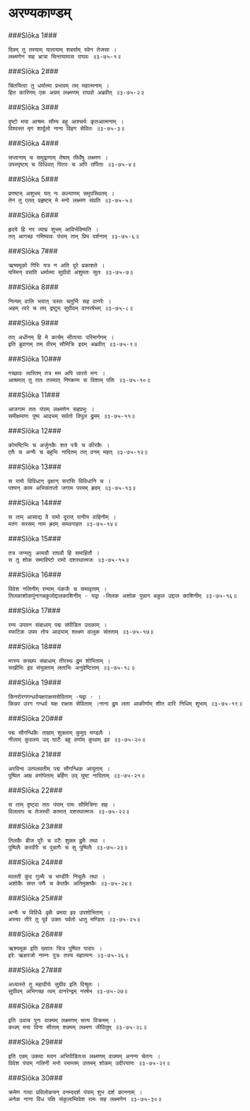 अरण्यकाण्डम्
===============================


###Slōka 1###


    दिवम् तु तस्याम् यातायाम् शबर्याम् स्वेन तेजसा ।
    लक्ष्मणेन सह भ्रात्रा चिन्तयामास राघवः ॥३-७५-१॥


###Slōka 2###


    चिंतयित्वा तु धर्मात्मा प्रभावम् तम् महात्मनाम् ।
    हित कारिणम् एक अग्रम् लक्ष्मणम् राघवो अब्रवीत् ॥३-७५-२॥


###Slōka 3###


    दृष्टो मया आश्रमः सौम्य बहु आश्चर्यः कृतआत्मनाम् ।
    विश्वस्त मृग शार्दूलो नाना विहग सेवितः ॥३-७५-३॥


###Slōka 4###


    सप्तानाम् च समुद्राणाम् तेषाम् तीर्थेषु लक्ष्मण ।
    उपस्पृष्टम् च विधिवत् पितरः च अपि तर्पिताः ॥३-७५-४॥


###Slōka 5###


    प्रणष्टम् अशुभम् यत् नः कल्याणम् समुपस्थितम् ।
    तेन तु एतत् प्रहृष्टम् मे मनो लक्ष्मण संप्रति ॥३-७५-५॥


###Slōka 6###


    हृदये हि नर व्याघ्र शुभम् आविर्भविष्यति ।
    तत् आगच्छ गमिष्यावः पंपाम् ताम् प्रिय दर्शनाम् ॥३-७५-६॥


###Slōka 7###


    ऋष्यमूको गिरिः यत्र न अति दूरे प्रकाशते ।
    यस्मिन् वसति धर्मात्मा सुग्रीवो अंशुमतः सुतः ॥३-७५-७॥


###Slōka 8###


    नित्यम् वालि भयात् त्रस्तः चतुर्भिः सह वानरैः ।
    अहम् त्वरे च तम् द्रष्टुम् सुग्रीवम् वानरर्षभम् ॥३-७५-८॥


###Slōka 9###


    तत् अधीनम् हि मे कार्यम् सीतायाः परिमार्गणम् ।
    इति ब्रुवाणम् तम् वीरम् सौमित्रिः इदम् अब्रवीत् ॥३-७५-९॥


###Slōka 10###


    गच्छावः त्वरितम् तत्र मम अपि त्वरते मनः ।
    आश्रमात् तु ततः तस्मात् निष्क्रम्य स विशाम् पतिः ॥३-७५-१०॥


###Slōka 11###


    आजगाम ततः पंपाम् लक्ष्मणेन सहप्रभुः ।
    समीक्षमाणः पुष्प आढ्यम् सर्वतो विपुल द्रुमम् ॥३-७५-११॥


###Slōka 12###


    कोयष्टिभिः च अर्जुनकैः शत पत्रैः च कीरकैः ।
    एतैः च अन्यैः च बहुभिः नादितम् तत् वनम् महत् ॥३-७५-१२॥


###Slōka 13###


    स रामो विविधान् वृक्षान् सरांसि विविधानि च ।
    पश्यन् काम अभिसंतप्तो जगाम परमम् ह्रदम् ॥३-७५-१३॥


###Slōka 14###


    स ताम् आसाद्य वै रामो दूरात् पानीय वाहिनीम् ।
    मतंग सरसम् नाम ह्रदम् समवगाहत ॥३-७५-१४॥


###Slōka 15###


    तत्र जग्मतुः अव्यग्रौ राघवौ हि समाहितौ ।
    स तु शोक समाविष्टो रामो दशरथात्मजः ॥३-७५-१५॥


###Slōka 16###


    विवेश नलिनीम् रम्याम् पंकजैः च समावृताम् ।
    तिलकाशोकपुंनागबकुलोद्दालकाशिनीम् - यद्वा -तिलक अशोक पुन्नाग बकुल उद्दाल काशिनीम् ॥३-७५-१६॥


###Slōka 17###


    रम्य उपवन संबाधाम् पद्म संपीडित उदकाम् ।
    स्फटिक उपम तोय आढ्याम् श्लक्ष्ण वालुक संतताम् ॥३-७५-१७॥


###Slōka 18###


    मत्स्य कच्छप संबाधाम् तीरस्थ द्रुम शोभिताम् ।
    सखीभिः इव संयुक्ताम् लताभिः अनुवेष्टिताम् ॥३-७५-१८॥


###Slōka 19###


    किंनरोरगगन्धर्वयक्षराक्षससेविताम् -यद्वा - ।
    किन्नर उरग गन्धर्व यक्ष राक्षस सेविताम् ।नाना द्रुम लता आकीर्णाम् शीत वारि निधिम् शुभाम् ॥३-७५-१९॥


###Slōka 20###


    पद्म सौगन्धिकैः ताम्राम् शुक्लाम् कुमुद मण्डलैः ।
    नीलाम् कुवलय उद् घाटैः बहु वर्णाम् कुथाम् इव ॥३-७५-२०॥


###Slōka 21###


    अरविन्द उत्पलवतीम् पद्म सौगन्धिक आयुताम् ।
    पुष्पित आम्र वणोपेताम् बर्हिण उद् घुष्ट नादिताम् ॥३-७५-२१॥


###Slōka 22###


    स ताम् दृष्ट्वा ततः पंपाम् रामः सौमित्रिणा सह ।
    विललाप च तेजस्वी कामात् दशरथात्मजः ॥३-७५-२२॥


###Slōka 23###


    तिलकैः बीज पूरैः च वटैः शुक्ल द्रुमैः तथा ।
    पुष्पितैः करवीरैः च पुन्नागैः च सु पुष्पितैः ॥३-७५-२३॥


###Slōka 24###


    मालती कुंद गुल्मैः च भण्डीरैः निचुलैः तथा ।
    अशोकैः सप्त पर्णैः च केतकैः अतिमुक्तकैः ॥३-७५-२४॥


###Slōka 25###


    अन्यैः च विविधैः वृक्षैः प्रमदा इव उपशोभिताम् ।
    अस्याः तीरे तु पूर्व उक्तः पर्वतो धातु मण्डितः ॥३-७५-२५॥


###Slōka 26###


    ऋश्यमूक इति ख्यातः चित्र पुष्पित पादपः ।
    हरेः ऋक्षरजो नाम्नः पुत्रः तस्य महात्मनः ॥३-७५-२६॥


###Slōka 27###


    अध्यास्ते तु महावीर्यः सुग्रीव इति विश्रुतः ।
    सुग्रीवम् अभिगच्छ त्वम् वानरेन्द्रम् नरर्षभ ॥३-७५-२७॥


###Slōka 28###


    इति उवाच पुनः वाक्यम् लक्ष्मणम् सत्य विक्रमम् ।
    कथम् मया विना सीताम् शक्यम् लक्ष्मण जीवितुम् ॥३-७५-२८॥


###Slōka 29###


    इति एवम् उक्त्वा मदन अभिपीडितःस लक्ष्मणम् वाक्यम् अनन्य चेतनः ।
    विवेश पंपाम् नलिनी मनो रमाम्तम् उत्तमम् शोकम् उदीरयाणः ॥३-७५-२९॥


###Slōka 30###


    क्रमेण गत्वा प्रविलोकयन् वनम्ददर्श पंपाम् शुभ दर्श काननाम् ।
    अनेक नाना विध पक्षि संकुलाम्विवेश रामः सह लक्ष्मणेन ॥३-७५-३०॥


